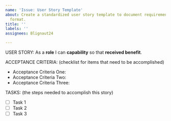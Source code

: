 ```yaml
---
name: 'Issue: User Story Template'
about: Create a standardized user story template to document requirements in a consistent
  format.
title: ''
labels: ''
assignees: Blignaut24

---
```


USER STORY:
As a **role** I can **capability** so that **received benefit**.

ACCEPTANCE CRITERIA:
(checklist for items that need to be accomplished)
- Acceptance Criteria One:
- Acceptance Criteria Two:
- Acceptance Criteria Three:

TASKS:
(the steps needed to accomplish this story)
- [ ] Task 1
- [ ] Task 2
- [ ] Task 3
